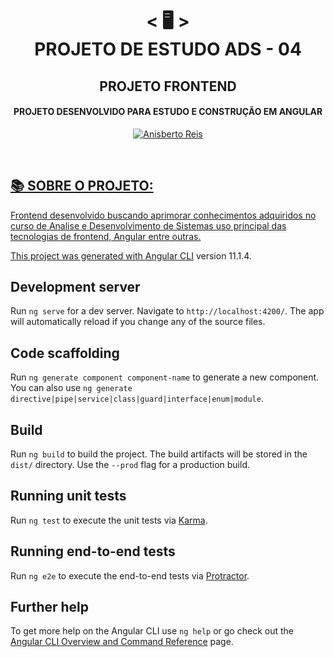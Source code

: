 <h1 align="center">
    < 🖥️ > <br>
PROJETO DE ESTUDO ADS - 04
</h1>
    <h2 align="center">
    PROJETO FRONTEND
    </h2>
<h4 align="center">
PROJETO DESENVOLVIDO PARA ESTUDO E CONSTRUÇÃO EM ANGULAR
</h4>
<p align="center">
  <a href="https://github.com/anisberto">
    <img alt="Anisberto Reis" src="https://img.shields.io/badge/Anisberto Reis-DEV-blue">
</p>
<br>
    
## 📚 SOBRE O PROJETO: 
    
Frontend desenvolvido buscando aprimorar conhecimentos adquiridos no curso de Analise e Desenvolvimento de Sistemas
uso principal das tecnologias de frontend, Angular entre outras.


This project was generated with [Angular CLI](https://github.com/angular/angular-cli) version 11.1.4.

## Development server

Run `ng serve` for a dev server. Navigate to `http://localhost:4200/`. The app will automatically reload if you change any of the source files.

## Code scaffolding

Run `ng generate component component-name` to generate a new component. You can also use `ng generate directive|pipe|service|class|guard|interface|enum|module`.

## Build

Run `ng build` to build the project. The build artifacts will be stored in the `dist/` directory. Use the `--prod` flag for a production build.

## Running unit tests

Run `ng test` to execute the unit tests via [Karma](https://karma-runner.github.io).

## Running end-to-end tests

Run `ng e2e` to execute the end-to-end tests via [Protractor](http://www.protractortest.org/).

## Further help

To get more help on the Angular CLI use `ng help` or go check out the [Angular CLI Overview and Command Reference](https://angular.io/cli) page.
